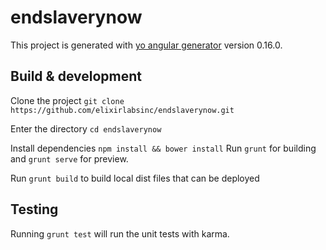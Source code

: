 # endslaverynow

This project is generated with [yo angular generator](https://github.com/yeoman/generator-angular)
version 0.16.0.

## Build & development

Clone the project `git clone https://github.com/elixirlabsinc/endslaverynow.git`

Enter the directory `cd endslaverynow`

Install dependencies `npm install && bower install`
Run `grunt` for building and `grunt serve` for preview.

Run `grunt build` to build local dist files that can be deployed

## Testing

Running `grunt test` will run the unit tests with karma.
